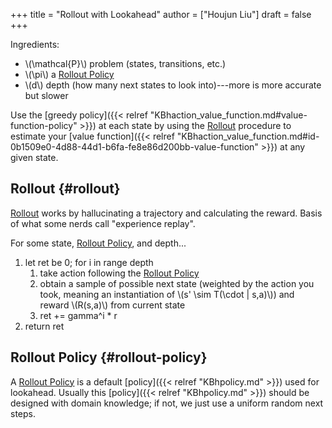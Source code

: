 +++
title = "Rollout with Lookahead"
author = ["Houjun Liu"]
draft = false
+++

Ingredients:

-   \\(\mathcal{P}\\) problem (states, transitions, etc.)
-   \\(\pi\\) a [Rollout Policy](#rollout-policy)
-   \\(d\\) depth (how many next states to look into)---more is more accurate but slower

Use the [greedy policy]({{< relref "KBhaction_value_function.md#value-function-policy" >}}) at each state by using the [Rollout](#rollout) procedure to estimate your [value function]({{< relref "KBhaction_value_function.md#id-0b1509e0-4d88-44d1-b6fa-fe8e86d200bb-value-function" >}}) at any given state.


## Rollout {#rollout}

[Rollout](#rollout) works by hallucinating a trajectory and calculating the reward. Basis of what some nerds call "experience replay".

For some state, [Rollout Policy](#rollout-policy), and depth...

1.  let ret be 0; for i in range depth
    1.  take action following the [Rollout Policy](#rollout-policy)
    2.  obtain a sample of possible next state (weighted by the action you took, meaning an instantiation of \\(s' \sim T(\cdot | s,a)\\)) and reward \\(R(s,a)\\) from current state
    3.  ret += gamma^i \* r
2.  return ret


## Rollout Policy {#rollout-policy}

A [Rollout Policy](#rollout-policy) is a default [policy]({{< relref "KBhpolicy.md" >}}) used for lookahead. Usually this [policy]({{< relref "KBhpolicy.md" >}}) should be designed with domain knowledge; if not, we just use a uniform random next steps.
